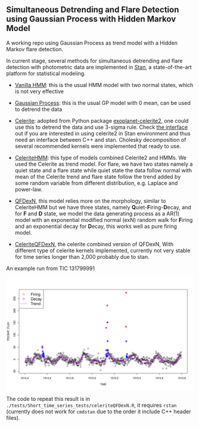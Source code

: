 ## Simultaneous Detrending and Flare Detection using Gaussian Process with Hidden Markov Model

A working repo using Gaussian Process as trend model with a Hidden Markov flare detection.


In current stage, several methods for simultaneous detrending and flare detection with photometric data are implemented in [Stan](https://mc-stan.org/), a state-of-the-art platform for statistical modeling. 

- [Vanilla HMM](https://github.com/YunyiShen/AstroHMMs/tree/master/Stan/Prototypes/Vanilla): this is the usual HMM model with two normal states, which is not very effective
- [Gaussian Process](https://github.com/YunyiShen/AstroHMMs/tree/master/Stan/Prototypes/GP): this is the usual GP model with 0 mean, can be used to detrend the data
- [Celerite](https://github.com/YunyiShen/AstroHMMs/tree/master/Stan/Prototypes/Celerite/celerite.stan): adopted from Python package [exoplanet-celerite2](https://github.com/exoplanet-dev/celerite2), one could use this to detrend the data and use 3-sigma rule. Check [the interface](https://github.com/YunyiShen/AstroHMMs/tree/master/celerite2/celerite2.hpp) out if you are interested in using celerite2 in Stan environment and thus need an interface between C++ and stan. Cholesky decomposition of several recommended kernels were implemented that ready to use. 



- [CeleriteHMM](https://github.com/YunyiShen/AstroHMMs/tree/master/Stan/Prototypes/CeleriteHMM): this type of models combined Celerite2 and HMMs. We used the Celerite as trend model. For flare, we have two states namely a quiet state and a flare state while quiet state the data follow normal with mean of the Celerite trend and flare state follow the trend added by some random variable from different distribution, e.g. Laplace and power-law.

- [QFDexN](https://github.com/YunyiShen/AstroHMMs/tree/master/Stan/Morphology/QFD/QFDexN.stan), this model relies more on the morphology, similar to CeleriteHMM but we have three states, namely **Q**uiet-**F**iring-**D**ecay, and for **F** and **D** state, we model the data generating process as a AR(1) model with an exponential modified normal (exN) random walk for **F**iring and an exponential decay for **D**ecay, this works well as pure firing model.
- [CeleriteQFDexN](https://github.com/YunyiShen/AstroHMMs/tree/master/Stan/Morphology/QFD/), the celerite combined version of QFDexN, With different type of celerite kernels implemented, currently not very stable for time series longer than 2,000 probably due to stan. 

An example run from TIC 131799991

![](https://github.com/YunyiShen/AstroHMMs/raw/master/Res/CeleriteQFD/131799991_16400-17400/det.png)

The code to repeat this result is in `./tests/Short_time_series_tests/celeriteQFDexN.R`, it requires `rstan` (currently does not work for `cmdstan` due to the order it include C++ header files).



